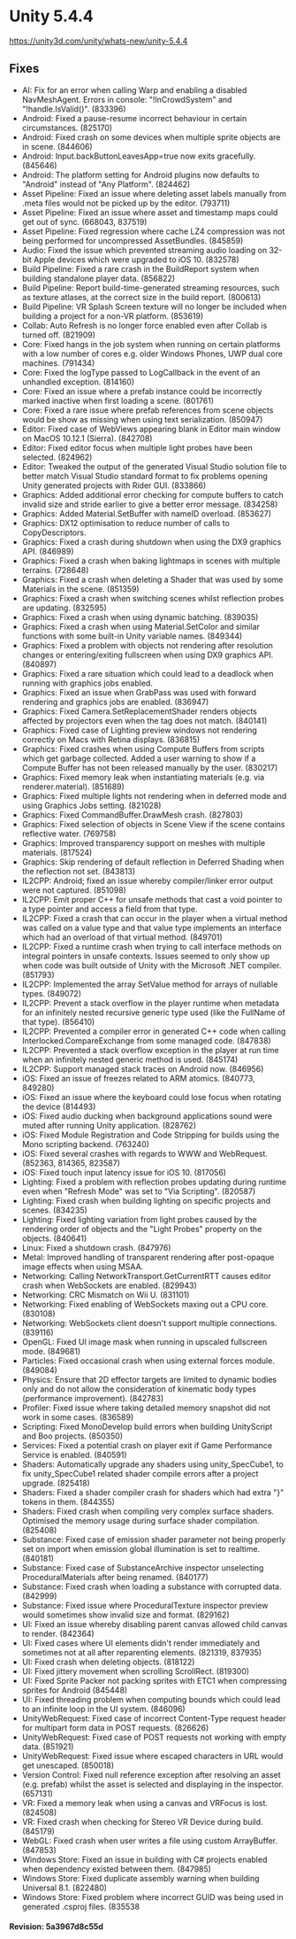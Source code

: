 # Unity 5.4.4
https://unity3d.com/unity/whats-new/unity-5.4.4

## Fixes

<ul>
<li>AI: Fix for an error when calling Warp and enabling a disabled NavMeshAgent. Errors in console: "!InCrowdSystem" and "!handle.IsValid()". (833396)</li>
<li>Android: Fixed a pause-resume incorrect behaviour in certain circumstances. (825170)</li>
<li>Android: Fixed crash on some devices when multiple sprite objects are in scene. (844606)</li>
<li>Android: Input.backButtonLeavesApp=true now exits gracefully. (845646)</li>
<li>Android: The platform setting for Android plugins now defaults to "Android" instead of "Any Platform". (824462)</li>
<li>Asset Pipeline: Fixed an issue where deleting asset labels manually from .meta files would not be picked up by the editor. (793711)</li>
<li>Asset Pipeline: Fixed an issue where asset and timestamp maps could get out of sync. (668043, 837519)</li>
<li>Asset Pipeline: Fixed regression where cache LZ4 compression was not being performed for uncompressed AssetBundles. (845859)</li>
<li>Audio: Fixed the issue which prevented streaming audio loading on 32-bit Apple devices which were upgraded to iOS 10. (832578)</li>
<li>Build Pipeline: Fixed a rare crash in the BuildReport system when building standalone player data. (856822)</li>
<li>Build Pipeline: Report build-time-generated streaming resources, such as texture atlases, at the correct size in the build report. (800613)</li>
<li>Build Pipeline: VR Splash Screen texture will no longer be included when building a project for a non-VR platform. (853619)</li>
<li>Collab: Auto Refresh is no longer force enabled even after Collab is turned off. (821909)</li>
<li>Core: Fixed hangs in the job system when running on certain platforms with a low number of cores e.g. older Windows Phones, UWP dual core machines. (791434)</li>
<li>Core: Fixed the logType passed to LogCallback in the event of an unhandled exception. (814160)</li>
<li>Core: Fixed an issue where a prefab instance could be incorrectly marked inactive when first loading a scene. (801761)</li>
<li>Core: Fixed a rare issue where prefab references from scene objects would be show as missing when using text serialization. (850947)</li>
<li>Editor: Fixed case of WebViews appearing blank in Editor main window on MacOS 10.12.1 (Sierra). (842708)</li>
<li>Editor: Fixed editor focus when multiple light probes have been selected. (824962)</li>
<li>Editor: Tweaked the output of the generated Visual Studio solution file to better match Visual Studio standard format to fix problems opening Unity generated projects with Rider GUI. (833866)</li>
<li>Graphics: Added additional error checking for compute buffers to catch invalid size and stride earlier to give a better error message. (834258)</li>
<li>Graphics: Added Material.SetBuffer with nameID overload. (853627)</li>
<li>Graphics: DX12 optimisation to reduce number of calls to CopyDescriptors.</li>
<li>Graphics: Fixed a crash during shutdown when using the DX9 graphics API. (846989)</li>
<li>Graphics: Fixed a crash when baking lightmaps in scenes with multiple terrains. (728648)</li>
<li>Graphics: Fixed a crash when deleting a Shader that was used by some Materials in the scene. (851359)</li>
<li>Graphics: Fixed a crash when switching scenes whilst reflection probes are updating. (832595)</li>
<li>Graphics: Fixed a crash when using dynamic batching. (839035)</li>
<li>Graphics: Fixed a crash when using Material.SetColor and similar functions with some built-in Unity variable names. (849344)</li>
<li>Graphics: Fixed a problem with objects not rendering after resolution changes or entering/exiting fullscreen when using DX9 graphics API. (840897)</li>
<li>Graphics: Fixed a rare situation which could lead to a deadlock when running with graphics jobs enabled.</li>
<li>Graphics: Fixed an issue when GrabPass was used with forward rendering and graphics jobs are enabled. (836947)</li>
<li>Graphics: Fixed Camera.SetReplacementShader renders objects affected by projectors even when the tag does not match. (840141)</li>
<li>Graphics: Fixed case of Lighting preview windows not rendering correctly on Macs with Retina displays. (836815)</li>
<li>Graphics: Fixed crashes when using Compute Buffers from scripts which get garbage collected. Added a user warning to show if a Compute Buffer has not been released manually by the user. (830217)</li>
<li>Graphics: Fixed memory leak when instantiating materials (e.g. via renderer.material). (851689)</li>
<li>Graphics: Fixed multiple lights not rendering when in deferred mode and using Graphics Jobs setting. (821028)</li>
<li>Graphics: Fixed CommandBuffer.DrawMesh crash. (827803)</li>
<li>Graphics: Fixed selection of objects in Scene View if the scene contains reflective water. (769758)</li>
<li>Graphics: Improved transparency support on meshes with multiple materials. (817524)</li>
<li>Graphics: Skip rendering of default reflection in Deferred Shading when the reflection not set. (843813)</li>
<li>IL2CPP: Android; fixed an issue whereby compiler/linker error output were not captured. (851098)</li>
<li>IL2CPP: Emit proper C++ for unsafe methods that cast a void pointer to a type pointer and access a field from that type.</li>
<li>IL2CPP: Fixed a crash that can occur in the player when a virtual method was called on a value type and that value type implements an interface which had an overload of that virtual method. (849701)</li>
<li>IL2CPP: Fixed a runtime crash when trying to call interface methods on integral pointers in unsafe contexts. Issues seemed to only show up when code was built outside of Unity with the Microsoft .NET compiler. (851793)</li>
<li>IL2CPP: Implemented the array SetValue method for arrays of nullable types. (849072)</li>
<li>IL2CPP: Prevent a stack overflow in the player runtime when metadata for an infinitely nested recursive generic type used (like the FullName of that type). (856410)</li>
<li>IL2CPP: Prevented a compiler error in generated C++ code when calling Interlocked.CompareExchange from some managed code. (847838)</li>
<li>IL2CPP: Prevented a stack overflow exception in the player at run time when an infinitely nested generic method is used. (845174)</li>
<li>IL2CPP: Support managed stack traces on Android now. (846956)</li>
<li>iOS: Fixed an issue of freezes related to ARM atomics. (840773, 849280)</li>
<li>iOS: Fixed an issue where the keyboard could lose focus when rotating the device (814493)</li>
<li>iOS: Fixed audio ducking when background applications sound were muted after running Unity application. (828762)</li>
<li>iOS: Fixed Module Registration and Code Stripping for builds using the Mono scripting backend. (763240)</li>
<li>iOS: Fixed several crashes with regards to WWW and WebRequest. (852363, 814365, 823587)</li>
<li>iOS: Fixed touch input latency issue for iOS 10. (817056)</li>
<li>Lighting: Fixed a problem with reflection probes updating during runtime even when "Refresh Mode" was set to "Via Scripting". (820587)</li>
<li>Lighting: Fixed crash when building lighting on specific projects and scenes. (834235)</li>
<li>Lighting: Fixed lighting variation from light probes caused by the rendering order of objects and the "Light Probes" property on the objects. (840641)</li>
<li>Linux: Fixed a shutdown crash. (847976)</li>
<li>Metal: Improved handling of transparent rendering after post-opaque image effects when using MSAA.</li>
<li>Networking: Calling NetworkTransport.GetCurrentRTT causes editor crash when WebSockets are enabled. (829943)</li>
<li>Networking: CRC Mismatch on Wii U. (831101)</li>
<li>Networking: Fixed enabling of WebSockets maxing out a CPU core. (830108)</li>
<li>Networking: WebSockets client doesn't support multiple connections. (839116)</li>
<li>OpenGL: Fixed UI image mask when running in upscaled fullscreen mode. (849681)</li>
<li>Particles: Fixed occasional crash when using external forces module. (849084)</li>
<li>Physics: Ensure that 2D effector targets are limited to dynamic bodies only and do not allow the consideration of kinematic body types (performance improvement). (842783)</li>
<li>Profiler: Fixed issue where taking detailed memory snapshot did not work in some cases. (836589)</li>
<li>Scripting: Fixed MonoDevelop build errors when building UnityScript and Boo projects. (850350)</li>
<li>Services: Fixed a potential crash on player exit if Game Performance Service is enabled. (840591)</li>
<li>Shaders: Automatically upgrade any shaders using unity_SpecCube1, to fix unity_SpecCube1 related shader compile errors after a project upgrade. (825418)</li>
<li>Shaders: Fixed a shader compiler crash for shaders which had extra "}" tokens in them. (844355)</li>
<li>Shaders: Fixed crash when compiling very complex surface shaders. Optimised the memory usage during surface shader compilation. (825408)</li>
<li>Substance: Fixed case of emission shader parameter not being properly set on import when emission global illumination is set to realtime. (840181)</li>
<li>Substance: Fixed case of SubstanceArchive inspector unselecting ProceduralMaterials after being renamed. (840177)</li>
<li>Substance: Fixed crash when loading a substance with corrupted data. (842999)</li>
<li>Substance: Fixed issue where ProceduralTexture inspector preview would sometimes show invalid size and format. (829162)</li>
<li>UI: Fixed an issue whereby disabling parent canvas allowed child canvas to render. (842364)</li>
<li>UI: Fixed cases where UI elements didn't render immediately and sometimes not at all after reparenting elements. (821319, 837935)</li>
<li>UI: Fixed crash when deleting objects. (818122)</li>
<li>UI: Fixed jittery movement when scrolling ScrollRect. (819300)</li>
<li>UI: Fixed Sprite Packer not packing sprites with ETC1 when compressing sprites for Android (845448)</li>
<li>UI: Fixed threading problem when computing bounds which could lead to an infinite loop in the UI system. (846096)</li>
<li>UnityWebRequest: Fixed case of incorrect Content-Type request header for multipart form data in POST requests. (826626)</li>
<li>UnityWebRequest: Fixed case of POST requests not working with empty data. (851921)</li>
<li>UnityWebRequest: Fixed issue where escaped characters in URL would get unescaped. (850018)</li>
<li>Version Control: Fixed null reference exception after resolving an asset (e.g. prefab) whilst the asset is selected and displaying in the inspector. (657131)</li>
<li>VR: Fixed a memory leak when using a canvas and VRFocus is lost. (824508)</li>
<li>VR: Fixed crash when checking for Stereo VR Device during build. (845179)</li>
<li>WebGL: Fixed crash when user writes a file using custom ArrayBuffer. (847853)</li>
<li>Windows Store: Fixed an issue in building with C# projects enabled when dependency existed between them. (847985)</li>
<li>Windows Store: Fixed duplicate assembly warning when building Universal 8.1. (822480)</li>
<li>Windows Store: Fixed problem where incorrect GUID was being used in generated .csproj files. (835538</li>
</ul>

#### Revision: 5a3967d8c55d
